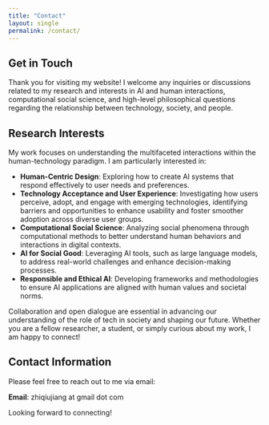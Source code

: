 ```yaml
---
title: "Contact"
layout: single
permalink: /contact/
---
```

## Get in Touch

Thank you for visiting my website! I welcome any inquiries or discussions related to my research and interests in AI and human interactions, computational social science, and high-level philosophical questions regarding the relationship between technology, society, and people.

## Research Interests

My work focuses on understanding the multifaceted interactions within the human-technology paradigm. I am particularly interested in:

- **Human-Centric Design**: Exploring how to create AI systems that respond effectively to user needs and preferences.
- **Technology Acceptance and User Experience**: Investigating how users perceive, adopt, and engage with emerging technologies, identifying barriers and opportunities to enhance usability and foster smoother adoption across diverse user groups.
- **Computational Social Science**: Analyzing social phenomena through computational methods to better understand human behaviors and interactions in digital contexts.
- **AI for Social Good**: Leveraging AI tools, such as large language models, to address real-world challenges and enhance decision-making processes.
- **Responsible and Ethical AI**: Developing frameworks and methodologies to ensure AI applications are aligned with human values and societal norms.

Collaboration and open dialogue are essential in advancing our understanding of the role of tech in society and shaping our future. Whether you are a fellow researcher, a student, or simply curious about my work, I am happy to connect!

## Contact Information

Please feel free to reach out to me via email:

**Email**: zhiqiujiang at gmail dot com

Looking forward to connecting!


